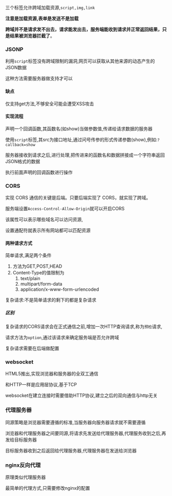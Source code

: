 三个标签允许跨域加载资源,`script,img,link`

**注意是加载资源,表单是发送不是加载**

**跨域并不是请求发不出去，请求能发出去，服务端能收到请求并正常返回结果，只是结果被浏览器拦截了**。

### JSONP

利用`script`标签没有跨域限制的漏洞,网页可以获取从其他来源的动态产生的JSON数据

这种方法需要服务器做支持才可以

#### 缺点

仅支持get方法,不够安全可能会遭受XSS攻击

#### 实现流程

声明一个回调函数,其函数名(如show)当做参数值,传递给请求数据的服务器

使用`script`标签,其src为接口地址,通过问号传参的形式传递参数(show),例如:`?callback=show`

服务器接收到请求之后,进行处理,把传进来的函数名和数据拼接成一个字符串返回JSON格式的数据

执行前面声明的回调函数进行操作

### CORS

实现 CORS 通信的关键是后端。只要后端实现了 CORS，就实现了跨域。

服务端设置`Access-Control-Allow-Origin`就可以开启CORS

该属性可以表示哪些域名可以访问资源,

设置通配符就表示所有网站都可以匹配资源

#### 两种请求方式

简单请求,满足两个条件

1. 方法为GET,POST,HEAD
2. Content-Type的值限制为
   1. text/plain
   2. multipart/form-data
   3. application/x-www-form-urlencoded

复杂请求:不是简单请求的剩下的都是复杂请求

##### 区别

复杂请求的CORS请求会在正式通信之前,增加一次HTTP查询请求,称为`预检`请求,

请求方法为`option`,通过该请求来确定服务端是否允许跨域

复杂请求需要在后端做配置

### websocket

HTML5推出,实现浏览器和服务器的全双工通信

和HTTP一样是应用层协议,基于TCP

websocket在建立连接时需要借助HTTP协议,建立之后的双向通信与http无关

### 代理服务器

同源策略是浏览器需要遵循的标准,当服务器向服务器请求就不需要遵循

浏览器和代理服务器之间要同源,将请求先发送给代理服务器,代理服务收到之后,再发给目标服务器

目标服务器收到之后返回给代理服务器,代理服务器在发送给浏览器

### nginx反向代理

原理类似代理服务器

最简单的代理方式,只需要修改nginx的配置































 
